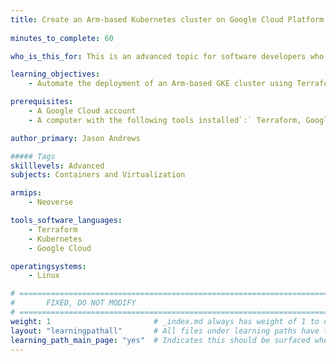 ```yaml
---
title: Create an Arm-based Kubernetes cluster on Google Cloud Platform (GCP)
 
minutes_to_complete: 60   

who_is_this_for: This is an advanced topic for software developers who want to deploy an Arm-based Kubernetes cluster using Google Kubernetes Engine (GKE).

learning_objectives:
    - Automate the deployment of an Arm-based GKE cluster using Terraform

prerequisites:
    - A Google Cloud account
    - A computer with the following tools installed`:` Terraform, Google Cloud CLI (gcloud), Kubernetes CLI (kubectl)

author_primary: Jason Andrews

##### Tags
skilllevels: Advanced
subjects: Containers and Virtualization

armips:
    - Neoverse

tools_software_languages:
    - Terraform
    - Kubernetes
    - Google Cloud

operatingsystems:
    - Linux

# ================================================================================
#       FIXED, DO NOT MODIFY
# ================================================================================
weight: 1                       # _index.md always has weight of 1 to order correctly
layout: "learningpathall"       # All files under learning paths have this same wrapper
learning_path_main_page: "yes"  # Indicates this should be surfaced when looking for related content. Only set for _index.md of learning path content.
---
```


